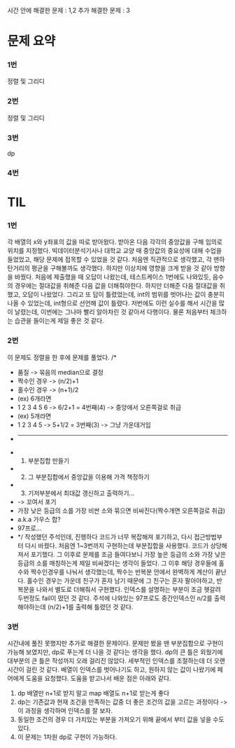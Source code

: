 시간 안에 해결한 문제 : 1,2
추가 해결한 문제 : 3

# 문제 요약

### 1번

정렬 및 그리디

### 2번

정렬 및 그리디

### 3번

dp

### 4번



# TIL

### 1번
각 배열의 x와 y좌표의 값을 따로 받아왔다. 받아온 다음 각각의 중앙값을 구해 임의로 위치를 지정했다.
빅데이터분석기사나 대학교 교양 때 중앙값의 중요성에 대해 수업을 들었었고, 해당 문제에 접목할 수 있었을 것 같다.
처음엔 직관적으로 생각했고, 각 맨하탄거리의 평균을 구해볼까도 생각했다. 하지만 이상치에 영향을 크게 받을 것 같아 방향을 바꿨다.
처음에 제출했을 때 오답이 나왔는데, 테스트케이스 1번에도 나와있듯, 음수의 경우에는 절대값을 취해준 다음 값을 더해줘야한다.
하지만 더해준 다음 절대값을 취했고, 오답이 나왔었다. 
그리고 또 답이 틀렸었는데, int의 범위를 벗어나는 값이 충분히 나올 수 있었는데, int형으로 선언해 값이 틀렸다.
저번에도 이런 실수를 해서 시간을 많이 날렸는데, 이번에는 그나마 빨리 알아차린 것 같아서 다행이다. 물론 처음부터 체크하는 습관을 들이는게 제일 좋은 것 같다.
### 2번
이 문제도 정렬을 한 후에 문제를 풀었다.
/*
 * 품질 -> 묶음의 median으로 결정
 * 짝수인 경우 -> (n/2)+1
 * 홀수인 경우 -> (n+1)/2 
 * (ex) 6개라면
 * 1 2 3 4 5 6 -> 6/2+1 = 4번째(4) -> 중앙에서 오른쪽걸로 취급
 * (ex) 5개라면
 * 1 2 3 4 5 -> 5+1/2 = 3번째(3) -> 그냥 가운데거임
 * --------------------------------------------------
 * 1. 부분집합 만들기
 * 2. 그 부분집합에서 중앙값을 이용해 가격 책정하기
 * 3. 기저부분에서 최대값 갱신하고 출력하기...
 * -> 꼬여서 포기
 * 가장 낮은 등급의 소를 가장 비싼 소와 묶으면 비싸진다(짝수개면 오른쪽걸로 취급)
 * a.k.a 가우스 합?
 * 97프로...
 * */ 
 작성했던 주석인데, 진행하다 코드가 너무 복잡해져 포기하고, 다시 접근방법부터 다시 바꿨다.
 처음엔 1~3번까지 구현하는데 부분집합을 사용했다. 코드가 상당해져서 포기했다.
 그 이후로 문제를 조금 들여다보니 가장 높은 등급의 소와 가장 낮은 등급의 소를 매칭하는게 제일 비싸겠다는 생각이 들었다.
 그 이후 해당 경우들에 홀수와 짝수인경우를 나눠서 생각했는데, 짝수는 반복분 안에서 완벽하게 계산이 끝난다.
 홀수인 경우는 가운데 친구가 혼자 남기 때문에 그 친구는 혼자 팔아야하고, 반복문을 나와서 별도로 더해줘서 구현했다.
 인덱스를 설명하는 부분이 조금 헷갈려 두번정도 fail이 떴던 것 같다.
 주석에 나와있는 97프로도 중간인덱스인 n/2를 출력해야하는데 (n/2)+1를 출력해 틀렸던 것 같다.
### 3번
 시간내에 풀진 못했지만 추가로 해결한 문제이다.
 문제만 봤을 땐 부분집합으로 구현이 가능해 보였지만, dp로 푸는게 더 나을 것 같다는 생각을 했다.
 dp의 큰 틀은 외웠기에 대부분의 큰 틀은 작성까지 오래 걸리진 않았다.
 세부적인 인덱스를 조절하는데 더 오랜 시간이 걸린 것 같다.
 배열이 인덱스를 벗어나기도 하고, 원하지 않는 값이 나왔기에 페어에게 도움을 요청했다.
 도움을 받고나서 배운 점은 아래와 같다.
 1. dp 배열만 n+1로 받지 말고 map 배열도 n+1로 받는게 좋다
 2. dp는 기존값과 현재 조건을 만족하는 값중 더 좋은 조건의 값을 고르는 과정이다 -> 이 과정을 생각하며 인덱스를 잘 보자.
 3. 동일한 조건의 경우 더 가치있는 부분을 가져오기 위해 끝에서 부터 값을 넣을 수도 있다.
 4. 이 문제는 1차원 dp로 구현이 가능하다.
 
